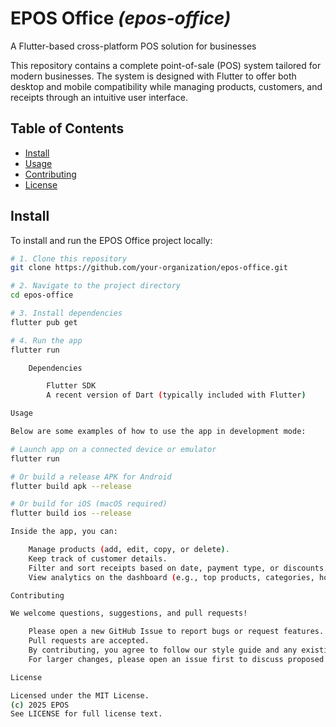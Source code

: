 # EPOS Office _(epos-office)_

A Flutter-based cross-platform POS solution for businesses

This repository contains a complete point-of-sale (POS) system tailored for modern businesses. The system is designed with Flutter to offer both desktop and mobile compatibility while managing products, customers, and receipts through an intuitive user interface.

<!-- Table of Contents -->
## Table of Contents
- [Install](#install)
- [Usage](#usage)
- [Contributing](#contributing)
- [License](#license)

## Install

To install and run the EPOS Office project locally:

```bash
# 1. Clone this repository
git clone https://github.com/your-organization/epos-office.git

# 2. Navigate to the project directory
cd epos-office

# 3. Install dependencies
flutter pub get

# 4. Run the app
flutter run

    Dependencies

        Flutter SDK
        A recent version of Dart (typically included with Flutter)

Usage

Below are some examples of how to use the app in development mode:

# Launch app on a connected device or emulator
flutter run

# Or build a release APK for Android
flutter build apk --release

# Or build for iOS (macOS required)
flutter build ios --release

Inside the app, you can:

    Manage products (add, edit, copy, or delete).
    Keep track of customer details.
    Filter and sort receipts based on date, payment type, or discounts.
    View analytics on the dashboard (e.g., top products, categories, hourly sales, etc.).

Contributing

We welcome questions, suggestions, and pull requests!

    Please open a new GitHub Issue to report bugs or request features.
    Pull requests are accepted.
    By contributing, you agree to follow our style guide and any existing code of conduct.
    For larger changes, please open an issue first to discuss proposed modifications.

License

Licensed under the MIT License.
(c) 2025 EPOS
See LICENSE for full license text.
